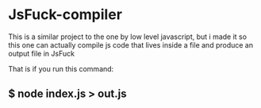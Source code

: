 # JsFuck-compiler
This is a similar project to the one by low level javascript, but i made it so this one can actually compile js code that lives inside a file and produce an output file in JsFuck

That is if you run this command:
## $ node index.js > out.js
